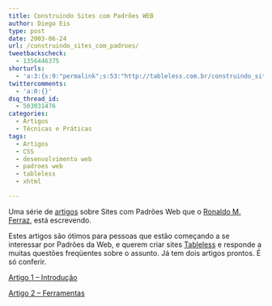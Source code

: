 ```yaml
---
title: Construindo Sites com Padrões WEB
author: Diego Eis
type: post
date: 2003-06-24
url: /construindo_sites_com_padroes/
tweetbackscheck:
  - 1356446375
shorturls:
  - 'a:3:{s:9:"permalink";s:53:"http://tableless.com.br/construindo_sites_com_padroes";s:7:"tinyurl";s:26:"http://tinyurl.com/3umop4y";s:4:"isgd";s:19:"http://is.gd/82H3qp";}'
twittercomments:
  - 'a:0:{}'
dsq_thread_id:
  - 503031476
categories:
  - Artigos
  - Técnicas e Práticas
tags:
  - Artigos
  - CSS
  - desenvolvimento web
  - padroes web
  - tableless
  - xhtml

---
```

Uma série de [artigos][1] sobre Sites com Padrões Web que o [Ronaldo M. Ferraz][2], está escrevendo.
  
Estes artigos são ótimos para pessoas que estão começando a se interessar por Padrões da Web, e querem criar sites [Tableless][3] e responde a muitas questões freqüentes sobre o assunto. Já tem dois artigos prontos. É só conferir.
  
[Artigo 1 &#8211; Introdução][4]
  
[Artigo 2 &#8211; Ferramentas][5]

 [1]: http://kb.reflectivesurface.com/br/artigos/sitesComPadroesWeb/conteudo
 [2]: http://reflectivesurface.com/weblog-br/
 [3]: http://tableless.com.br/
 [4]: http://kb.reflectivesurface.com/br/artigos/sitesComPadroesWeb/introducao
 [5]: http://kb.reflectivesurface.com/br/artigos/sitesComPadroesWeb/ferramentas